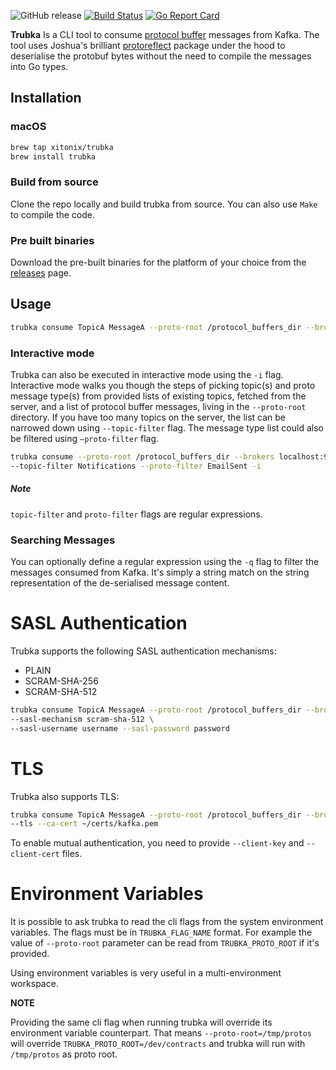 ![GitHub release](https://img.shields.io/github/release/xitonix/trubka)
[![Build Status](https://travis-ci.org/xitonix/trubka.svg?branch=master)](https://travis-ci.org/xitonix/trubka)
[![Go Report Card](https://goreportcard.com/badge/github.com/xitonix/trubka)](https://goreportcard.com/report/github.com/xitonix/trubka)

**Trubka** Is a CLI tool to consume [protocol buffer](https://developers.google.com/protocol-buffers/) messages from Kafka. The tool uses Joshua's brilliant [protoreflect](https://github.com/jhump/protoreflect) package under the hood to deserialise the protobuf bytes without the need to compile the messages into Go types.



## Installation

### macOS

```bash
brew tap xitonix/trubka
brew install trubka
```

### Build from source

Clone the repo locally and build trubka from source.  You can also use `Make` to compile the code.

### Pre built binaries

Download the pre-built binaries for the platform of your choice from the [releases](https://github.com/xitonix/trubka/releases) page.



## Usage

```bash
trubka consume TopicA MessageA --proto-root /protocol_buffers_dir --brokers localhost:9092
```



### Interactive mode

Trubka can also be executed in interactive mode using the `-i` flag. Interactive mode walks you though the steps of picking topic(s) and proto message type(s) from provided lists of existing topics, fetched from the server, and a list of protocol buffer messages, living in the  `--proto-root` directory. If you have too many topics on the server, the list can be narrowed down using `--topic-filter` flag. The message type list could also be filtered using `—proto-filter` flag.

```bash
trubka consume --proto-root /protocol_buffers_dir --brokers localhost:9092 \ 
--topic-filter Notifications --proto-filter EmailSent -i
```

##### Note

`topic-filter` and `proto-filter` flags are regular expressions.

### Searching Messages

You can optionally define a regular expression using the `-q` flag to filter the messages consumed from Kafka. It's simply a string match on the string representation of the de-serialised message content.

# SASL Authentication
Trubka supports the following SASL authentication mechanisms:
- PLAIN
- SCRAM-SHA-256
- SCRAM-SHA-512

```bash
trubka consume TopicA MessageA --proto-root /protocol_buffers_dir --brokers localhost:9092 \
--sasl-mechanism scram-sha-512 \
--sasl-username username --sasl-password password
```

# TLS

Trubka also supports TLS:

```bash
trubka consume TopicA MessageA --proto-root /protocol_buffers_dir --brokers localhost:9092 \ 
--tls --ca-cert ~/certs/kafka.pem
```
To enable mutual authentication, you need to provide `--client-key` and `--client-cert` files.

# Environment Variables

It is possible to ask trubka to read the cli flags from the system environment variables. The flags must be in `TRUBKA_FLAG_NAME` format. For example the value of `--proto-root` parameter can be read from `TRUBKA_PROTO_ROOT` if it's provided.

Using environment variables is very useful in a multi-environment workspace.

**NOTE**

Providing the same cli flag when running trubka will override its environment variable counterpart. That means  `--proto-root=/tmp/protos` will override `TRUBKA_PROTO_ROOT=/dev/contracts` and trubka will run with `/tmp/protos` as proto root. 
